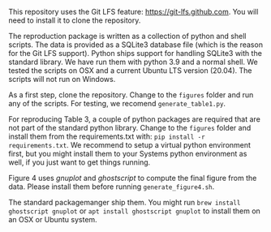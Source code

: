This repository uses the Git LFS feature: https://git-lfs.github.com. You will need to install it
to clone the repository.

The reproduction package is written as a collection of python and shell scripts.
The data is provided as a SQLite3 database file (which is the reason for the Git LFS support). Python ships support for handling SQLite3 with the standard library.
We have run them with python 3.9 and a normal shell. We tested the scripts on OSX and a current Ubuntu LTS version (20.04).
The scripts will not run on Windows.

As a first step, clone the repository. Change to the `figures` folder
and run any of the scripts. For testing, we recomend `generate_table1.py`.

For reproducing Table 3, a couple of python packages are required that are not part of the standard python library.
Change to the `figures` folder and install them from the requirements.txt with: `pip install -r requirements.txt`.
We recommend to setup a virtual python environment first, but you might install them to your
Systems python environment as well, if you just want to get things running.

Figure 4 uses _gnuplot_ and _ghostscript_ to compute the final figure from the data.
Please install them before running `generate_figure4.sh`.

The standard packagemanger ship them.
You might run `brew install ghostscript gnuplot`
or `apt install ghostscript gnuplot` to install them on an OSX or Ubuntu system.
